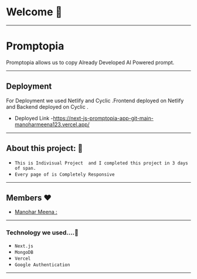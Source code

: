  
# Welcome 👋
  ---
# Promptopia
Promptopia allows us to copy Already Developed AI Powered prompt.

---

## Deployment
For Deployment we used Netlify and Cyclic .Frontend deployed on Netlify and Backend deployed on Cyclic .
 -  Deployed Link  -https://next-js-promptopia-app-git-main-manoharmeena123.vercel.app/

---
## About this project: 🙌
- `This is Indivisual Project  and I completed this project in 3 days of span.`
- `Every page of is Completely Responsive `



---
##  Members ❤️

- [Manohar Meena : ](https://www.linkedin.com/in/manohar-meena-1a132221b)


---

### Technology we used....🔧

- `Next.js`
- `MongoDB`
-  `Vercel`
-  `Google Authentication`

---





